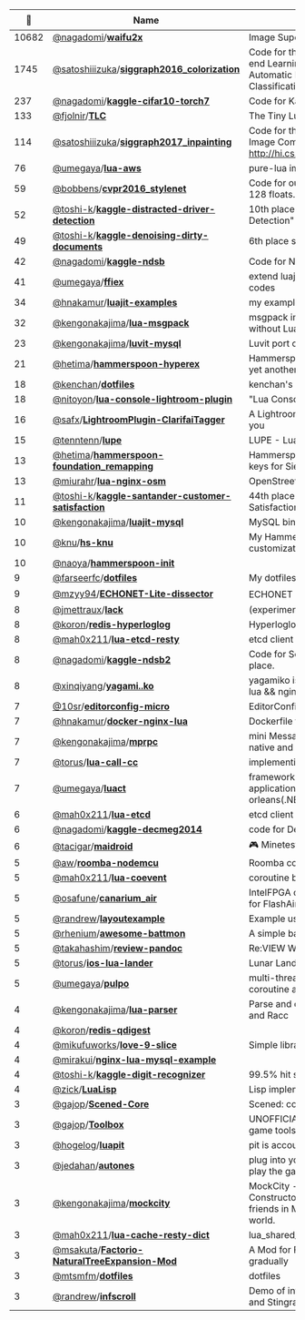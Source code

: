 |:star2: | Name | Description | 🌍|
|---|---|---|---|
|10682|[@nagadomi](https://github.com/nagadomi)/[**waifu2x**](https://github.com/nagadomi/waifu2x)|Image Super-Resolution for Anime-Style Art||
|1745|[@satoshiiizuka](https://github.com/satoshiiizuka)/[**siggraph2016_colorization**](https://github.com/satoshiiizuka/siggraph2016_colorization)|Code for the paper 'Let there be Color!: Joint End-to-end Learning of Global and Local Image Priors for Automatic Image Colorization with Simultaneous Classification'. |[:arrow_upper_right:](http://hi.cs.waseda.ac.jp/~iizuka/projects/colorization/)|
|237|[@nagadomi](https://github.com/nagadomi)/[**kaggle-cifar10-torch7**](https://github.com/nagadomi/kaggle-cifar10-torch7)|Code for Kaggle-CIFAR10 competition. 5th place.||
|133|[@fjolnir](https://github.com/fjolnir)/[**TLC**](https://github.com/fjolnir/TLC)|The Tiny Lua Cocoa Bridge||
|114|[@satoshiiizuka](https://github.com/satoshiiizuka)/[**siggraph2017_inpainting**](https://github.com/satoshiiizuka/siggraph2017_inpainting)|Code for the paper 'Globally and Locally Consistent Image Completion'. http://hi.cs.waseda.ac.jp/~iizuka/projects/completion/||
|76|[@umegaya](https://github.com/umegaya)/[**lua-aws**](https://github.com/umegaya/lua-aws)|pure-lua implementation of aws REST APIs||
|59|[@bobbens](https://github.com/bobbens)/[**cvpr2016_stylenet**](https://github.com/bobbens/cvpr2016_stylenet)|Code for our CVPR 2016 paper on Fashion styles in 128 floats.|[:arrow_upper_right:](http://hi.cs.waseda.ac.jp/~esimo/research/stylenet/)|
|52|[@toshi-k](https://github.com/toshi-k)/[**kaggle-distracted-driver-detection**](https://github.com/toshi-k/kaggle-distracted-driver-detection)|10th place solution in "State Farm Distracted Driver Detection"||
|49|[@toshi-k](https://github.com/toshi-k)/[**kaggle-denoising-dirty-documents**](https://github.com/toshi-k/kaggle-denoising-dirty-documents)|6th place solution in "Denoising Dirty Documents"||
|42|[@nagadomi](https://github.com/nagadomi)/[**kaggle-ndsb**](https://github.com/nagadomi/kaggle-ndsb)|Code for National Data Science Bowl. 10th place.||
|41|[@umegaya](https://github.com/umegaya)/[**ffiex**](https://github.com/umegaya/ffiex)|extend luajit ffi module to give more affinity to C codes||
|34|[@hnakamur](https://github.com/hnakamur)/[**luajit-examples**](https://github.com/hnakamur/luajit-examples)|my example codes for LuaJIT||
|32|[@kengonakajima](https://github.com/kengonakajima)/[**lua-msgpack**](https://github.com/kengonakajima/lua-msgpack)|msgpack implementation by pure Lua (5.1) works without LuajJIT and FFI.||
|23|[@kengonakajima](https://github.com/kengonakajima)/[**luvit-mysql**](https://github.com/kengonakajima/luvit-mysql)|Luvit port of node-mysql||
|21|[@hetima](https://github.com/hetima)/[**hammerspoon-hyperex**](https://github.com/hetima/hammerspoon-hyperex)|Hammerspoon configuration library which provides yet another modifier key.||
|18|[@kenchan](https://github.com/kenchan)/[**dotfiles**](https://github.com/kenchan/dotfiles)|kenchan's dotfiles.||
|18|[@nitoyon](https://github.com/nitoyon)/[**lua-console-lightroom-plugin**](https://github.com/nitoyon/lua-console-lightroom-plugin)|"Lua Console" plugin for Lightroom 3.0+||
|16|[@safx](https://github.com/safx)/[**LightroomPlugin-ClarifaiTagger**](https://github.com/safx/LightroomPlugin-ClarifaiTagger)|A Lightroom plugin suggests keywords of photo for you||
|15|[@tenntenn](https://github.com/tenntenn)/[**lupe**](https://github.com/tenntenn/lupe)|LUPE - Lua Debugger||
|13|[@hetima](https://github.com/hetima)/[**hammerspoon-foundation_remapping**](https://github.com/hetima/hammerspoon-foundation_remapping)|Hammerspoon configuration script which remaps any keys for Sierra.||
|13|[@miurahr](https://github.com/miurahr)/[**lua-nginx-osm**](https://github.com/miurahr/lua-nginx-osm)|OpenStreetMap extension for Nginx Lua module||
|11|[@toshi-k](https://github.com/toshi-k)/[**kaggle-santander-customer-satisfaction**](https://github.com/toshi-k/kaggle-santander-customer-satisfaction)|44th place solution in "Santander Customer Satisfaction"||
|10|[@kengonakajima](https://github.com/kengonakajima)/[**luajit-mysql**](https://github.com/kengonakajima/luajit-mysql)|MySQL binding for LuaJIT with FFI||
|10|[@knu](https://github.com/knu)/[**hs-knu**](https://github.com/knu/hs-knu)|My Hammerspoon modules, mainly for keyboard customization||
|10|[@naoya](https://github.com/naoya)/[**hammerspoon-init**](https://github.com/naoya/hammerspoon-init)|||
|9|[@farseerfc](https://github.com/farseerfc)/[**dotfiles**](https://github.com/farseerfc/dotfiles)|My dotfiles controlled by GNU Stow||
|9|[@mzyy94](https://github.com/mzyy94)/[**ECHONET-Lite-dissector**](https://github.com/mzyy94/ECHONET-Lite-dissector)|ECHONET Lite プロトコル解析器 for Wireshark||
|8|[@jmettraux](https://github.com/jmettraux)/[**lack**](https://github.com/jmettraux/lack)|(experiment) Rack clone in Lua|[:arrow_upper_right:](http://jmettraux.wordpress.com)|
|8|[@koron](https://github.com/koron)/[**redis-hyperloglog**](https://github.com/koron/redis-hyperloglog)|Hyperloglog counter on redis||
|8|[@mah0x211](https://github.com/mah0x211)/[**lua-etcd-resty**](https://github.com/mah0x211/lua-etcd-resty)|etcd client module for OpenResty.||
|8|[@nagadomi](https://github.com/nagadomi)/[**kaggle-ndsb2**](https://github.com/nagadomi/kaggle-ndsb2)|Code for Second Annual Data Science Bowl. 16th place.||
|8|[@xinqiyang](https://github.com/xinqiyang)/[**yagami..ko**](https://github.com/xinqiyang/yagami..ko)|yagamiko is a api server project implementation by lua && nginx ( openresty) .||
|7|[@10sr](https://github.com/10sr)/[**editorconfig-micro**](https://github.com/10sr/editorconfig-micro)|EditorConfig Plugin for micro Editor||
|7|[@hnakamur](https://github.com/hnakamur)/[**docker-nginx-lua**](https://github.com/hnakamur/docker-nginx-lua)|Dockerfile for nginx with lua-nginx-module||
|7|[@kengonakajima](https://github.com/kengonakajima)/[**mprpc**](https://github.com/kengonakajima/mprpc)|mini MessagePack RPC stub for both lua-msgpack-native and lua-msgpack||
|7|[@torus](https://github.com/torus)/[**lua-call-cc**](https://github.com/torus/lua-call-cc)|implementing call/cc on Lua script language.||
|7|[@umegaya](https://github.com/umegaya)/[**luact**](https://github.com/umegaya/luact)|framework for writing robust, scalable network application, heavily inspired by celluloid(ruby) and orleans(.NET)||
|6|[@mah0x211](https://github.com/mah0x211)/[**lua-etcd**](https://github.com/mah0x211/lua-etcd)|etcd client module.||
|6|[@nagadomi](https://github.com/nagadomi)/[**kaggle-decmeg2014**](https://github.com/nagadomi/kaggle-decmeg2014)|code for DecMeg2014. final place: 5th||
|6|[@tacigar](https://github.com/tacigar)/[**maidroid**](https://github.com/tacigar/maidroid)|:video_game: Minetest modpack: Provides cute maid robots||
|5|[@aw](https://github.com/aw)/[**roomba-nodemcu**](https://github.com/aw/roomba-nodemcu)|Roomba control library for NodeMCU platform|[:arrow_upper_right:](https://nodemcu.a1w.ca)|
|5|[@mah0x211](https://github.com/mah0x211)/[**lua-coevent**](https://github.com/mah0x211/lua-coevent)|coroutine based kqueue/epoll module||
|5|[@osafune](https://github.com/osafune)/[**canarium_air**](https://github.com/osafune/canarium_air)|IntelFPGA configuration & Avalon-MM access library for FlashAir||
|5|[@randrew](https://github.com/randrew)/[**layoutexample**](https://github.com/randrew/layoutexample)|Example use of Layout in a Stingray project||
|5|[@rhenium](https://github.com/rhenium)/[**awesome-battmon**](https://github.com/rhenium/awesome-battmon)|A simple battery monitor for awesome WM||
|5|[@takahashim](https://github.com/takahashim)/[**review-pandoc**](https://github.com/takahashim/review-pandoc)|Re:VIEW Writer for Pandoc||
|5|[@torus](https://github.com/torus)/[**ios-lua-lander**](https://github.com/torus/ios-lua-lander)|Lunar Lander for iOS devices written in Lua.||
|5|[@umegaya](https://github.com/umegaya)/[**pulpo**](https://github.com/umegaya/pulpo)|multi-thread network server library build with coroutine and luajit FFI at ground level||
|4|[@kengonakajima](https://github.com/kengonakajima)/[**lua-parser**](https://github.com/kengonakajima/lua-parser)|Parse and convert Lua script into Sexp with only Ruby and Racc||
|4|[@koron](https://github.com/koron)/[**redis-qdigest**](https://github.com/koron/redis-qdigest)|||
|4|[@mikufuworks](https://github.com/mikufuworks)/[**love-9-slice**](https://github.com/mikufuworks/love-9-slice)|Simple library that make 9-slice images for LÖVE||
|4|[@mirakui](https://github.com/mirakui)/[**nginx-lua-mysql-example**](https://github.com/mirakui/nginx-lua-mysql-example)|||
|4|[@toshi-k](https://github.com/toshi-k)/[**kaggle-digit-recognizer**](https://github.com/toshi-k/kaggle-digit-recognizer)|99.5% hit solution in "Digit Recognizer"||
|4|[@zick](https://github.com/zick)/[**LuaLisp**](https://github.com/zick/LuaLisp)|Lisp implementation in Lua||
|3|[@gajop](https://github.com/gajop)/[**Scened-Core**](https://github.com/gajop/Scened-Core)|Scened: core module||
|3|[@gajop](https://github.com/gajop)/[**Toolbox**](https://github.com/gajop/Toolbox)|UNOFFICIAL source for: Spring engine based in-game tools useful to developers||
|3|[@hogelog](https://github.com/hogelog)/[**luapit**](https://github.com/hogelog/luapit)|pit is account management tool.|[:arrow_upper_right:](http://d.hatena.ne.jp/hogelog/)|
|3|[@jedahan](https://github.com/jedahan)/[**autones**](https://github.com/jedahan/autones)|plug into your NES, and watch the best speedrunners play the games for you||
|3|[@kengonakajima](https://github.com/kengonakajima)/[**mockcity**](https://github.com/kengonakajima/mockcity)|MockCity - Massively Multiplayer Online City Constructor.  Enjoy constructing your own city with friends in MMO, shared, persistent and dynamic world.  |[:arrow_upper_right:](http://playmockcity.blogspot.com/)|
|3|[@mah0x211](https://github.com/mah0x211)/[**lua-cache-resty-dict**](https://github.com/mah0x211/lua-cache-resty-dict)|lua_shared_dict storage plugin for lua-cache module.||
|3|[@msakuta](https://github.com/msakuta)/[**Factorio-NaturalTreeExpansion-Mod**](https://github.com/msakuta/Factorio-NaturalTreeExpansion-Mod)|A Mod for Factorio that automatically expand forests gradually||
|3|[@mtsmfm](https://github.com/mtsmfm)/[**dotfiles**](https://github.com/mtsmfm/dotfiles)|dotfiles||
|3|[@randrew](https://github.com/randrew)/[**infscroll**](https://github.com/randrew/infscroll)|Demo of infinite scrolling list using Scaleform Studio and Stingray||

